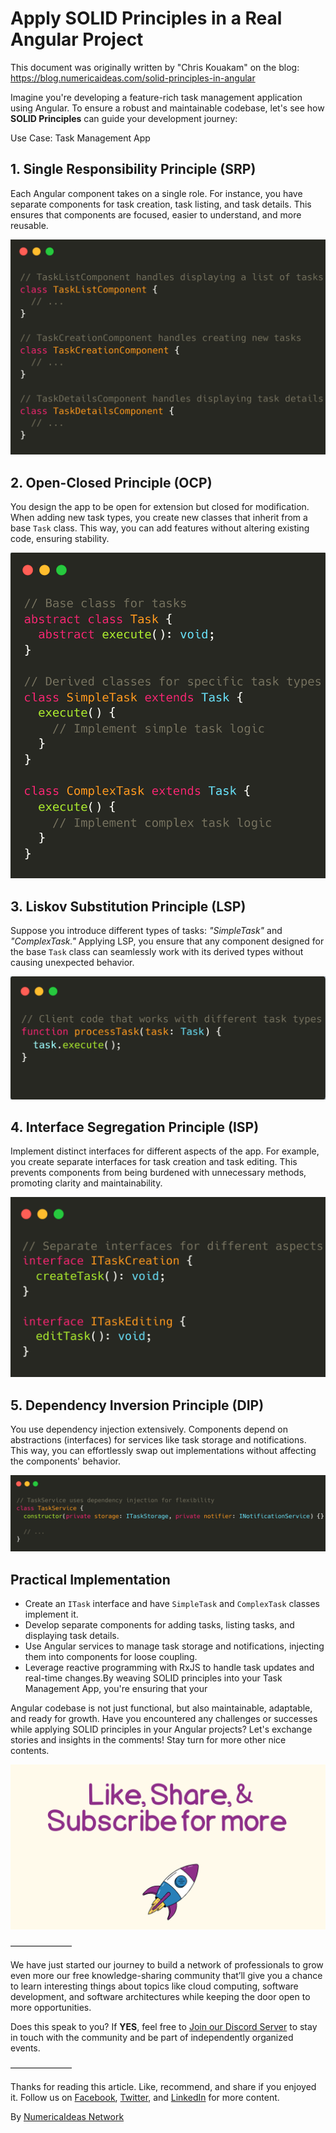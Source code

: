 # Apply SOLID Principles in a Real Angular Project

This document was originally written by "Chris Kouakam" on the blog: https://blog.numericaideas.com/solid-principles-in-angular

Imagine you're developing a feature-rich task management application using Angular. To ensure a robust and maintainable codebase, let's see how **SOLID Principles** can guide your development journey:

Use Case: Task Management App

## 1. Single Responsibility Principle (SRP)
Each Angular component takes on a single role. For instance, you have separate components for task creation, task listing, and task details. This ensures that components are focused, easier to understand, and more reusable.

![Single Responsibility Principle (SRP)](images/SRP.png)

## 2. Open-Closed Principle (OCP)
You design the app to be open for extension but closed for modification. When adding new task types, you create new classes that inherit from a base `Task` class. This way, you can add features without altering existing code, ensuring stability.

![Open-Closed Principle (OCP)](images/OCP.png)

## 3. Liskov Substitution Principle (LSP)
Suppose you introduce different types of tasks: *"SimpleTask"* and *"ComplexTask."* Applying LSP, you ensure that any component designed for the base `Task` class can seamlessly work with its derived types without causing unexpected behavior.

![Liskov Substitution Principle (LSP)](images/LSP.png)

## 4. Interface Segregation Principle (ISP)
Implement distinct interfaces for different aspects of the app. For example, you create separate interfaces for task creation and task editing. This prevents components from being burdened with unnecessary methods, promoting clarity and maintainability.

![Interface Segregation Principle (ISP)](images/ISP.png)

## 5. Dependency Inversion Principle (DIP)
You use dependency injection extensively. Components depend on abstractions (interfaces) for services like task storage and notifications. This way, you can effortlessly swap out implementations without affecting the components' behavior.

![Dependency Inversion Principle (DIP)](images/DIP.png)

## Practical Implementation
- Create an `ITask` interface and have `SimpleTask` and `ComplexTask` classes implement it.
- Develop separate components for adding tasks, listing tasks, and displaying task details.
- Use Angular services to manage task storage and notifications, injecting them into components for loose coupling.
- Leverage reactive programming with RxJS to handle task updates and real-time changes.By weaving SOLID principles into your Task Management App, you're ensuring that your

Angular codebase is not just functional, but also maintainable, adaptable, and ready for growth. Have you encountered any challenges or successes while applying SOLID principles in your Angular projects? Let's exchange stories and insights in the comments! Stay turn for more other nice contents.

![GitCheatSheetCTA](images/cta.png)

———————

We have just started our journey to build a network of professionals to grow even more our free knowledge-sharing community that’ll give you a chance to learn interesting things about topics like cloud computing, software development, and software architectures while keeping the door open to more opportunities.

Does this speak to you? If **YES**, feel free to [Join our Discord Server](https://discord.numericaideas.com) to stay in touch with the community and be part of independently organized events.

———————

Thanks for reading this article. Like, recommend, and share if you enjoyed it. Follow us on [Facebook](https://www.facebook.com/numericaideas), [Twitter](https://twitter.com/numericaideas), and [LinkedIn](https://www.linkedin.com/company/numericaideas) for more content.


By [NumericaIdeas Network](https://numericaideas.com)